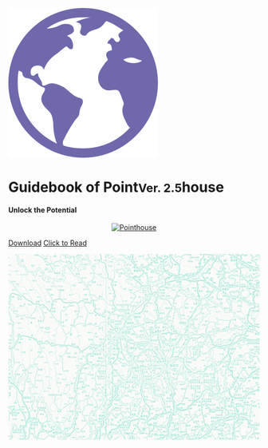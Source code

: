 ![LOGO](../_pic/earth-globe.svg)

# Guidebook of Point<small>Ver. 2.5</small>house
#### Unlock the Potential

<p align="center">
<a href="https://www.pointhouse.cn"><img src="https://img.shields.io/badge/NewEra-English-red?logo=AerLingus&style=plastic" alt="Pointhouse"></a>
</p>

[<span class="ps-icon ps-icon-download"></span> Download](http://www.pointhouse.cn/download)
[<span class="ps-icon ps-icon-down"></span> Click to Read](README)

![](_pic/SouthwestMap.png)